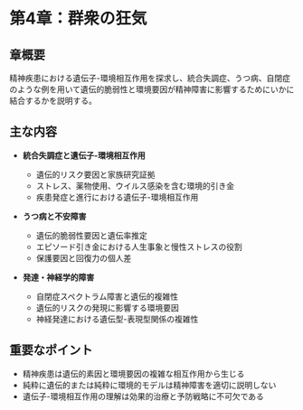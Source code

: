 # 第4章：群衆の狂気

## 章概要
精神疾患における遺伝子-環境相互作用を探求し、統合失調症、うつ病、自閉症のような例を用いて遺伝的脆弱性と環境要因が精神障害に影響するためにいかに結合するかを説明する。

## 主な内容
- **統合失調症と遺伝子-環境相互作用**
  - 遺伝的リスク要因と家族研究証拠
  - ストレス、薬物使用、ウイルス感染を含む環境的引き金
  - 疾患発症と進行における遺伝子-環境相互作用

- **うつ病と不安障害**
  - 遺伝的脆弱性要因と遺伝率推定
  - エピソード引き金における人生事象と慢性ストレスの役割
  - 保護要因と回復力の個人差

- **発達・神経学的障害**
  - 自閉症スペクトラム障害と遺伝的複雑性
  - 遺伝的リスクの発現に影響する環境要因
  - 神経発達における遺伝型-表現型関係の複雑性

## 重要なポイント
- 精神疾患は遺伝的素因と環境要因の複雑な相互作用から生じる
- 純粋に遺伝的または純粋に環境的モデルは精神障害を適切に説明しない
- 遺伝子-環境相互作用の理解は効果的治療と予防戦略に不可欠である